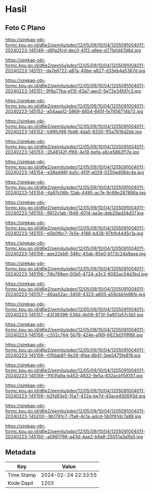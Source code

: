 # Hasil

## Foto C Plano

https://sirekap-obj-formc.kpu.go.id/d6e2/pemilu/pdpr/12/05/09/10/04/1205091004011-20240223-145149--d91a2fcd-dec0-41f2-a6ee-d77fa1d47d6d.jpg

https://sirekap-obj-formc.kpu.go.id/d6e2/pemilu/pdpr/12/05/09/10/04/1205091004011-20240223-145151--da7e6722-a87a-40be-a827-d33eb4a5367d.jpg

https://sirekap-obj-formc.kpu.go.id/d6e2/pemilu/pdpr/12/05/09/10/04/1205091004011-20240223-145151--9f8a77ba-e115-43a7-aec0-5e72e34fd7c3.jpg

https://sirekap-obj-formc.kpu.go.id/d6e2/pemilu/pdpr/12/05/09/10/04/1205091004011-20240223-145152--a54aaa12-5869-4654-845f-fe7956714b72.jpg

https://sirekap-obj-formc.kpu.go.id/d6e2/pemilu/pdpr/12/05/09/10/04/1205091004011-20240223-145152--b99fcf49-fbd8-4da5-8330-1f5a7616d2bb.jpg

https://sirekap-obj-formc.kpu.go.id/d6e2/pemilu/pdpr/12/05/09/10/04/1205091004011-20240223-145153--3548142f-ff86-4e19-befa-a6ce5862f17e.jpg

https://sirekap-obj-formc.kpu.go.id/d6e2/pemilu/pdpr/12/05/09/10/04/1205091004011-20240223-145154--e38ed46f-ba1c-4f0f-a029-0250ed08dc4e.jpg

https://sirekap-obj-formc.kpu.go.id/d6e2/pemilu/pdpr/12/05/09/10/04/1205091004011-20240223-145154--4a97c06b-12ab-4495-ac7e-9c68e287886a.jpg

https://sirekap-obj-formc.kpu.go.id/d6e2/pemilu/pdpr/12/05/09/10/04/1205091004011-20240223-145155--8812cfab-1848-4014-aa3e-deb29ad34d37.jpg

https://sirekap-obj-formc.kpu.go.id/d6e2/pemilu/pdpr/12/05/09/10/04/1205091004011-20240223-145155--e5b0fbc7-7e5e-4188-b428-97bfb4445c1a.jpg

https://sirekap-obj-formc.kpu.go.id/d6e2/pemilu/pdpr/12/05/09/10/04/1205091004011-20240223-145156--aee22eb6-346c-45ab-85e0-b173c24a9aea.jpg

https://sirekap-obj-formc.kpu.go.id/d6e2/pemilu/pdpr/12/05/09/10/04/1205091004011-20240223-145156--74b788ee-00b5-4724-a3c3-6082ac04d3bd.jpg

https://sirekap-obj-formc.kpu.go.id/d6e2/pemilu/pdpr/12/05/09/10/04/1205091004011-20240223-145157--46da52ac-3456-4323-a805-a59cbb1e96fe.jpg

https://sirekap-obj-formc.kpu.go.id/d6e2/pemilu/pdpr/12/05/09/10/04/1205091004011-20240223-145157--43f39399-536d-4b09-873f-5a951a57c5b1.jpg

https://sirekap-obj-formc.kpu.go.id/d6e2/pemilu/pdpr/12/05/09/10/04/1205091004011-20240223-145158--c202c764-5b78-424e-af89-6623d311ff86.jpg

https://sirekap-obj-formc.kpu.go.id/d6e2/pemilu/pdpr/12/05/09/10/04/1205091004011-20240223-145158--01fdab81-9e28-4fea-8b41-3ee5475fe818.jpg

https://sirekap-obj-formc.kpu.go.id/d6e2/pemilu/pdpr/12/05/09/10/04/1205091004011-20240223-145159--1f93fa9a-b453-4832-9e5a-632acbf59351.jpg

https://sirekap-obj-formc.kpu.go.id/d6e2/pemilu/pdpr/12/05/09/10/04/1205091004011-20240223-145159--b2fd93e5-15a7-422a-be7d-43ace492693d.jpg

https://sirekap-obj-formc.kpu.go.id/d6e2/pemilu/pdpr/12/05/09/10/04/1205091004011-20240223-145200--9b1791c7-7fa8-4c1a-adcd-5b0f91dc7a89.jpg

https://sirekap-obj-formc.kpu.go.id/d6e2/pemilu/pdpr/12/05/09/10/04/1205091004011-20240223-145150--a0981766-a43d-4ae2-b6a8-25051a3a1fa5.jpg


## Metadata

| Key        | Value               |
| ---------- | ------------------- |
| Time Stamp | 2024-02-24 22:33:55 |
| Kode Dapil | 1203                |



